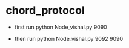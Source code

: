 # chord_protocol

- first run python Node_vishal.py 9090 

- then run python Node_vishal.py 9092 9090 
